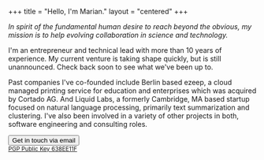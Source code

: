 +++
title = "Hello, I'm Marian."
layout = "centered"
+++

<div class="img-profile"></div>

*In spirit of the fundamental human desire to reach beyond the obvious, my mission is to help evolving collaboration in science and technology.*

I'm an entrepreneur and technical lead with more than 10 years of experience. My current venture is taking shape quickly, but is still unannounced. Check back soon to see what we've been up to.

Past companies I've co-founded include Berlin based ezeep, a cloud managed printing service for education and enterprises which was acquired by Cortado AG. And Liquid Labs, a formerly Cambridge, MA based startup focused on natural language processing, primarily text summarization and clustering. I've also been involved in a variety of other projects in both, software engineering and consulting roles.

<a href="mailto:marian@crashpad.io"><button class="btn-contact">Get in touch via email</button></a>
<br><small><a href="https://pgp.mit.edu/pks/lookup?op=get&search=0x96F425FA638EE11F">PGP Public Key 638EE11F</a></b></small>
